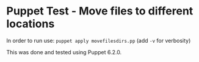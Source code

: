 # Puppet Test - Move files to different locations

In order to run use: `puppet apply movefilesdirs.pp` (add `-v` for verbosity)

This was done and tested using Puppet 6.2.0.
